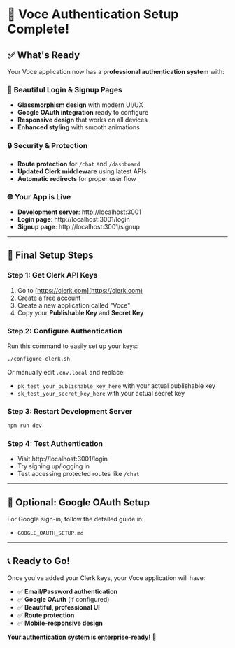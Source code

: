 # 🎉 Voce Authentication Setup Complete!

## ✅ What's Ready

Your Voce application now has a **professional authentication system** with:

### 🎨 **Beautiful Login & Signup Pages**
- **Glassmorphism design** with modern UI/UX
- **Google OAuth integration** ready to configure
- **Responsive design** that works on all devices
- **Enhanced styling** with smooth animations

### 🔒 **Security & Protection**
- **Route protection** for `/chat` and `/dashboard`
- **Updated Clerk middleware** using latest APIs
- **Automatic redirects** for proper user flow

### 🌐 **Your App is Live**
- **Development server**: http://localhost:3001
- **Login page**: http://localhost:3001/login  
- **Signup page**: http://localhost:3001/signup

---

## 🔧 **Final Setup Steps**

### **Step 1: Get Clerk API Keys**
1. Go to [https://clerk.com](https://clerk.com)
2. Create a free account
3. Create a new application called "Voce"
4. Copy your **Publishable Key** and **Secret Key**

### **Step 2: Configure Authentication**
Run this command to easily set up your keys:
```bash
./configure-clerk.sh
```

Or manually edit `.env.local` and replace:
- `pk_test_your_publishable_key_here` with your actual publishable key
- `sk_test_your_secret_key_here` with your actual secret key

### **Step 3: Restart Development Server**
```bash
npm run dev
```

### **Step 4: Test Authentication**
- Visit http://localhost:3001/login
- Try signing up/logging in
- Test accessing protected routes like `/chat`

---

## 🎯 **Optional: Google OAuth Setup**

For Google sign-in, follow the detailed guide in:
- `GOOGLE_OAUTH_SETUP.md`

---

## 📞 **Ready to Go!**

Once you've added your Clerk keys, your Voce application will have:
- ✅ **Email/Password authentication**
- ✅ **Google OAuth** (if configured)
- ✅ **Beautiful, professional UI**
- ✅ **Route protection**
- ✅ **Mobile-responsive design**

**Your authentication system is enterprise-ready!** 🚀
